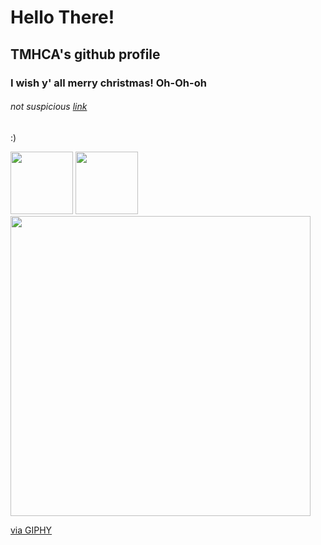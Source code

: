 # Hello There!

## TMHCA's github profile

### I wish y' all merry christmas! Oh-Oh-oh

###### not suspicious <a href="https://www.youtube.com/watch?v=aAkMkVFwAoo" target="_blank">*link*</a>

:)


<div>
  <img src="https://gifs.com/gif/doge-meme-song-wjxw1M" width="100"/>
  <img src="https://giphy.com/gifs/wow-doge-fractal-oBQZIgNobc7ewVWvCd" width="100"/>
</div>
<img src="https://giphy.com/embed/oBQZIgNobc7ewVWvCd" width="480" height="480" frameBorder="0" class="giphy-embed" allowFullScreen/><p><a href="https://giphy.com/gifs/wow-doge-fractal-oBQZIgNobc7ewVWvCd">via GIPHY</a></p>
